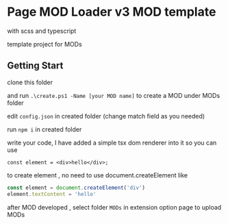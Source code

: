 # Page MOD Loader v3 MOD template
with scss and typescript

template project for MODs

## Getting Start

clone this folder

and run `.\create.ps1 -Name [your MOD name]` to create a MOD under MODs folder

edit `config.json` in created folder (change match field as you needed)

run `npm i` in created folder

write your code, I have added a simple tsx dom renderer into it
so you can use 
```tsx
const element = <div>hello</div>;
```
to create element , no need to use document.createElement like
```js
const element = document.createElement('div')
element.textContent = 'hello'
```

after MOD developed , select folder `MODs` in extension option page to upload MODs
